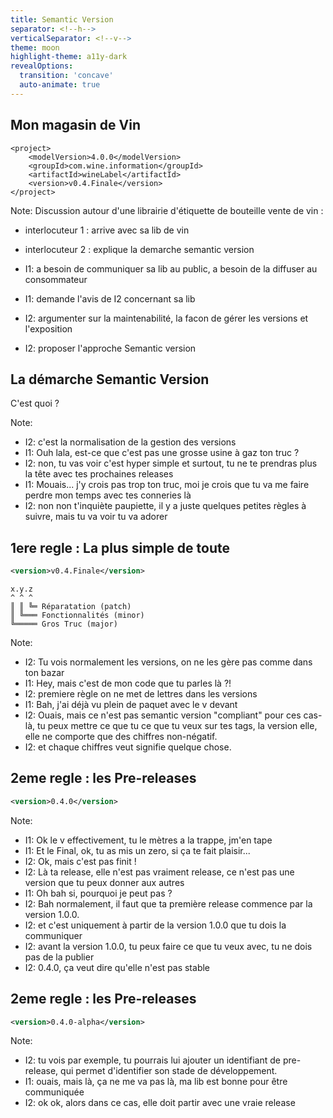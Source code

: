 ```yaml
---
title: Semantic Version
separator: <!--h-->
verticalSeparator: <!--v-->
theme: moon
highlight-theme: a11y-dark
revealOptions:
  transition: 'concave'
  auto-animate: true
---
```


## Mon magasin de Vin

```xml[|5]
<project>
    <modelVersion>4.0.0</modelVersion>
    <groupId>com.wine.information</groupId>
    <artifactId>wineLabel</artifactId>
    <version>v0.4.Finale</version>
</project>
```

Note: Discussion autour d'une librairie d'étiquette de bouteille vente de vin :

- interlocuteur 1 : arrive avec sa lib de vin
- interlocuteur 2 : explique la demarche semantic version

- I1: a besoin de communiquer sa lib au public, a besoin de la diffuser au consommateur
- I1: demande l'avis de I2 concernant sa lib
- I2: argumenter sur la maintenabilité, la facon de gérer les versions et l'exposition
- I2: proposer l'approche Semantic version

<!--h-->

## La démarche Semantic Version

C'est quoi ?


Note: 

- I2: c'est la normalisation de la gestion des versions
- I1: Ouh lala, est-ce que c'est pas une grosse usine à gaz ton truc ?
- I2: non, tu vas voir c'est hyper simple et surtout, tu ne te prendras plus la tête avec tes prochaines releases
- I1: Mouais... j'y crois pas trop ton truc, moi je crois que tu va me faire perdre mon temps avec tes conneries là
- I2: non non t'inquiète paupiette, il y a juste quelques petites règles à suivre, mais tu va voir tu va adorer

<!--v-->

## 1ere regle : La plus simple de toute

```xml
<version>v0.4.Finale</version>
```

```text
x.y.z
^ ^ ^
║ ║ ╚═ Réparatation (patch)
║ ╚═══ Fonctionnalités (minor)
╚═════ Gros Truc (major)
```

Note:

- I2: Tu vois normalement les versions, on ne les gère pas comme dans ton bazar
- I1: Hey, mais c'est de mon code que tu parles là ?!
- I2: premiere règle on ne met de lettres dans les versions
- I1: Bah, j'ai déjà vu plein de paquet avec le v devant
- I2: Ouais, mais ce n'est pas semantic version "compliant" pour ces cas-là, tu peux mettre ce que tu ce que tu veux sur 
tes tags, la version elle, elle ne comporte que des chiffres non-négatif.
- I2: et chaque chiffres veut signifie quelque chose. 

<!--v-->
<!-- .slide: data-auto-animate -->
## 2eme regle : les Pre-releases

```xml
<version>0.4.0</version>
```

Note:

- I1: Ok le v effectivement, tu le mètres a la trappe, jm'en tape
- I1: Et le Final, ok, tu as mis un zero, si ça te fait plaisir...
- I2: Ok, mais c'est pas finit !
- I2: Là ta release, elle n'est pas vraiment release, ce n'est pas une version que tu peux donner aux autres
- I1: Oh bah si, pourquoi je peut pas ?
- I2: Bah normalement, il faut que ta première release commence par la version 1.0.0.
- I2: et c'est uniquement à partir de la version 1.0.0 que tu dois la communiquer
- I2: avant la version 1.0.0, tu peux faire ce que tu veux avec, tu ne dois pas de la publier
- I2: 0.4.0, ça veut dire qu'elle n'est pas stable

<!--v-->

<!-- .slide: data-auto-animate -->
## 2eme regle : les Pre-releases

```xml
<version>0.4.0-alpha</version>
```

Note:

- I2: tu vois par exemple, tu pourrais lui ajouter un identifiant de pre-release, qui permet d'identifier son stade de
développement.
- I1: ouais, mais là, ça ne me va pas là, ma lib est bonne pour être communiquée
- I2: ok ok, alors dans ce cas, elle doit partir avec une vraie release


